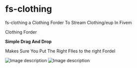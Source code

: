 # fs-clothing
fs-clothing a Clothing Forder To Stream Clothing/eup In Fivem 

Clothing Forder

**Simple Drag And Drop**

Makes Sure
You Put The Right FIles to the right Fordel

![Image description](https://cdn.discordapp.com/attachments/784243374269661195/980468522079625246/unknown.png)
![Image description](https://cdn.discordapp.com/attachments/784243374269661195/980468815953539142/unknown.png)
